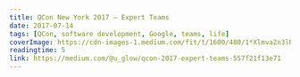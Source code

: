 ```yaml
---
title: QCon New York 2017 — Expert Teams
date: 2017-07-14
tags: [QCon, software development, Google, teams, life]
coverImage: https://cdn-images-1.medium.com/fit/t/1600/480/1*Xlmva2n3lRicwdMwFnvZbQ.png
readingtime: 5
link: https://medium.com/@u_glow/qcon-2017-expert-teams-557f21f13e71
---
```

